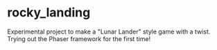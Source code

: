 # rocky_landing

Experimental project to make a "Lunar Lander" style game with a twist. Trying out the Phaser framework for the first time!
